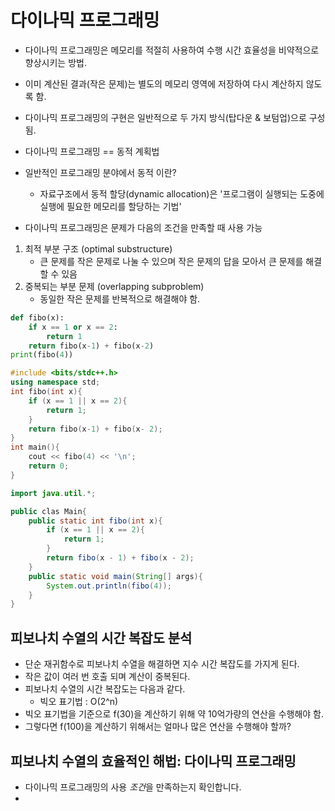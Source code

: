 # 다이나믹 프로그래밍
- 다이나믹 프로그래밍은 메모리를 적절히 사용하여 수행 시간 효율성을 비약적으로 향상시키는 방법.
- 이미 계산된 결과(작은 문제)는 별도의 메모리 영역에 저장하여 다시 계산하지 않도록 함.
- 다이나믹 프로그래밍의 구현은 일반적으로 두 가지 방식(탑다운 & 보텀업)으로 구성 됨.
  
- 다이나믹 프로그래밍 == 동적 계획법
- 일반적인 프로그래밍 분야에서 동적 이란?
    - 자료구조에서 동적 할당(dynamic allocation)은 '프로그램이 실행되는 도중에 실행에 필요한 메모리를 할당하는 기법'
    

- 다이나믹 프로그래밍은 문제가 다음의 조건을 만족할 때 사용 가능
1. 최적 부분 구조 (optimal substructure)
    - 큰 문제를 작은 문제로 나눌 수 있으며 작은 문제의 답을 모아서 큰 문제를 해결할 수 있음
2. 중복되는 부분 문제 (overlapping subproblem)
    - 동일한 작은 문제를 반복적으로 해결해야 함.

```py
def fibo(x):
    if x == 1 or x == 2:
        return 1
    return fibo(x-1) + fibo(x-2)
print(fibo(4))
```


```cpp
#include <bits/stdc++.h>
using namespace std;
int fibo(int x){
    if (x == 1 || x == 2){
        return 1;
    }
    return fibo(x-1) + fibo(x- 2);
}
int main(){
    cout << fibo(4) << '\n';
    return 0;
}
```

```java
import java.util.*;

public clas Main{
    public static int fibo(int x){
        if (x == 1 || x == 2){
            return 1;
        }
        return fibo(x - 1) + fibo(x - 2);
    }
    public static void main(String[] args){
        System.out.println(fibo(4));
    }
}
```

## 피보나치 수열의 시간 복잡도 분석
- 단순 재귀함수로 피보나치 수열을 해결하면 지수 시간 복잡도를 가지게 된다.
- 작은 값이 여러 번 호출 되며 계산이 중복된다.
- 피보나치 수열의 시간 복잡도는 다음과 같다.
  - 빅오 표기법 : O(2^n)
- 빅오 표기법을 기준으로 f(30)을 계산하기 위해 약 10억가량의 연산을 수행해야 함.
- 그렇다면 f(100)을 계산하기 위해서는 얼마나 많은 연산을 수행해야 할까?


## 피보나치 수열의 효율적인 해법: 다이나믹 프로그래밍
- 다이나믹 프로그래밍의 사용 *조건*을 만족하는지 확인합니다.
- 

